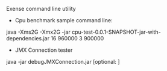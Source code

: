 Exense command line utility

- Cpu benchmark sample command line:

java -Xms2G -Xmx2G -jar cpu-test-0.0.1-SNAPSHOT-jar-with-dependencies.jar 16 960000 3 900000

- JMX Connection tester

java -jar debugJMXConnection.jar <hostname> <port> [optional: <user> <password>]

